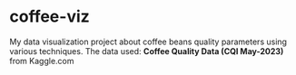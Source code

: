 # coffee-viz
My data visualization project about coffee beans quality parameters using various techniques. The data used: **Coffee Quality Data (CQI May-2023)** from Kaggle.com
